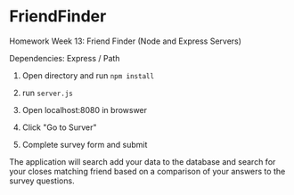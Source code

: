 # FriendFinder
Homework Week 13: Friend Finder (Node and Express Servers)

Dependencies: Express / Path

1. Open directory and run `npm install`

2. run `server.js`

3. Open localhost:8080 in browswer

4. Click "Go to Surver"

5. Complete survey form and submit

The application will search add your data to the database and search for your closes matching friend based on a comparison of your answers to the survey questions.
